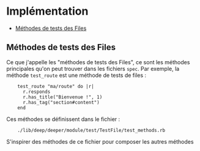 # Implémentation

* [Méthodes de tests des Files](#fichierdefinissantlesmethodesdetestdefile)
<a name='fichierdefinissantlesmethodesdetestdefile'></a>

## Méthodes de tests des Files
Ce que j'appelle les "méthodes de tests des Files", ce sont les méthodes principales qu'on peut trouver dans les fichiers `spec`. Par exemple, la méthode `test_route` est une méthode de tests de files :

        test_route "ma/route" do |r|
          r.responds
          r.has_title("Bienvenue !", 1)
          r.has_tag("section#content")
        end

Ces méthodes se définissent dans le fichier :


        ./lib/deep/deeper/module/test/TestFile/test_methods.rb

S'inspirer des méthodes de ce fichier pour composer les autres méthodes
